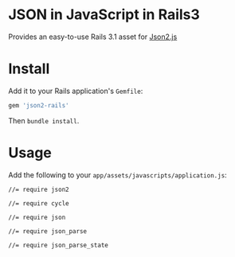 # JSON in JavaScript in Rails3

Provides an easy-to-use Rails 3.1 asset for [Json2.js](https://github.com/douglascrockford/JSON-js)

# Install

Add it to your Rails application's `Gemfile`:

```ruby
gem 'json2-rails'
```

Then `bundle install`.


# Usage

Add the following to your `app/assets/javascripts/application.js`:

    //= require json2

    //= require cycle

    //= require json

    //= require json_parse

    //= require json_parse_state
